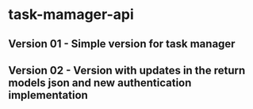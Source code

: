 # task-mamager-api

## Version 01 - Simple version for task manager

## Version 02 - Version with updates in the return models json and new authentication implementation